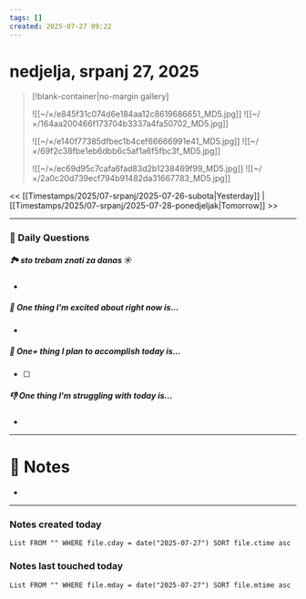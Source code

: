 ```yaml
---
tags: []
created: 2025-07-27 09:22
---
```

# nedjelja, srpanj 27, 2025

> [!blank-container|no-margin gallery]
>
> ![[~/×/e845f31c074d6e184aa12c8619686651_MD5.jpg]]
>![[~/×/164aa200466f173704b3337a4fa50702_MD5.jpg]]
>
>![[~/×/e140f77385dfbec1b4cef66666991e41_MD5.jpg]]
>![[~/×/69f2c38fbe1eb6dbb6c5af1a6f5fbc3f_MD5.jpg]]
>
>![[~/×/ec69d95c7cafa6fad83d2b1238469f99_MD5.jpg]]
>![[~/×/2a0c20d739ecf794b91482da31667783_MD5.jpg]]

<< [[Timestamps/2025/07-srpanj/2025-07-26-subota|Yesterday]] | [[Timestamps/2025/07-srpanj/2025-07-28-ponedjeljak|Tomorrow]] >>

---
### 📅 Daily Questions

##### 🏞️️ sto trebam znati za danas ☀️
- 

##### 🙌 One thing I'm excited about right now is...
- 

##### 🚀 One+ thing I plan to accomplish today is...
- [ ] 

##### 👎 One thing I'm struggling with today is...
- 

---
# 📝 Notes
- 

---
### Notes created today
```dataview
List FROM "" WHERE file.cday = date("2025-07-27") SORT file.ctime asc
```

### Notes last touched today
```dataview
List FROM "" WHERE file.mday = date("2025-07-27") SORT file.mtime asc
```
